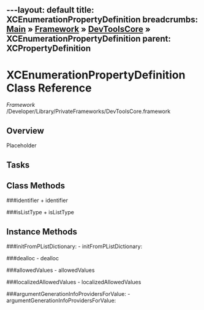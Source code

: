 ---layout: default
title: XCEnumerationPropertyDefinition
breadcrumbs: <a href="/index.html">Main</a> &raquo; <a href="/Frameworks.html">Framework</a> &raquo; <a href="/Frameworks/DevToolsCore.html">DevToolsCore</a> &raquo; XCEnumerationPropertyDefinition
parent: XCPropertyDefinition 
---
# XCEnumerationPropertyDefinition Class Reference

*Framework* /Developer/Library/PrivateFrameworks/DevToolsCore.framework

## Overview

Placeholder

## Tasks

## Class Methods

<a name="+identifier"></a>
###identifier
    + identifier

<a name="+isListType"></a>
###isListType
    + isListType

## Instance Methods

<a name="-initFromPListDictionary:"></a>
###initFromPListDictionary:
    - initFromPListDictionary:

<a name="-dealloc"></a>
###dealloc
    - dealloc

<a name="-allowedValues"></a>
###allowedValues
    - allowedValues

<a name="-localizedAllowedValues"></a>
###localizedAllowedValues
    - localizedAllowedValues

<a name="-argumentGenerationInfoProvidersForValue:"></a>
###argumentGenerationInfoProvidersForValue:
    - argumentGenerationInfoProvidersForValue:

